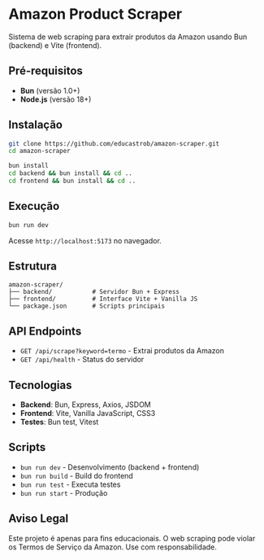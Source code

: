 # Amazon Product Scraper

Sistema de web scraping para extrair produtos da Amazon usando Bun (backend) e Vite (frontend).

## Pré-requisitos

- **Bun** (versão 1.0+)
- **Node.js** (versão 18+)

## Instalação

```bash
git clone https://github.com/educastrob/amazon-scraper.git
cd amazon-scraper

bun install
cd backend && bun install && cd ..
cd frontend && bun install && cd ..
```

## Execução

```bash
bun run dev
```

Acesse `http://localhost:5173` no navegador.

## Estrutura

```
amazon-scraper/
├── backend/           # Servidor Bun + Express
├── frontend/          # Interface Vite + Vanilla JS
└── package.json       # Scripts principais
```

## API Endpoints

- `GET /api/scrape?keyword=termo` - Extrai produtos da Amazon
- `GET /api/health` - Status do servidor

## Tecnologias

- **Backend**: Bun, Express, Axios, JSDOM
- **Frontend**: Vite, Vanilla JavaScript, CSS3
- **Testes**: Bun test, Vitest

## Scripts

- `bun run dev` - Desenvolvimento (backend + frontend)
- `bun run build` - Build do frontend
- `bun run test` - Executa testes
- `bun run start` - Produção

## Aviso Legal

Este projeto é apenas para fins educacionais. O web scraping pode violar os Termos de Serviço da Amazon. Use com responsabilidade.
